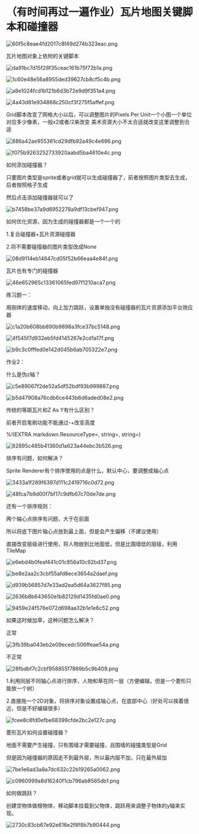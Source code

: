 # （有时间再过一遍作业）瓦片地图关键脚本和碰撞器

![60f5c8eae4fd2017c8f49d274b323eac.png](image/60f5c8eae4fd2017c8f49d274b323eac.png)

瓦片地图对象上依附的关键脚本

![da91bc7d15f28f35ceac161b75f72b1a.png](image/da91bc7d15f28f35ceac161b75f72b1a.png)

![1c60e48e56a8955ded39627cb8cf5c4b.png](image/1c60e48e56a8955ded39627cb8cf5c4b.png)

![a8e1024fcd1b121b6d3b72e9d9f351a4.png](image/a8e1024fcd1b121b6d3b72e9d9f351a4.png)

![4a43d81e934868c250cf3f275f5affef.png](image/4a43d81e934868c250cf3f275f5affef.png)

Grid脚本改变了网格大小以后，可以调整图片的Pixels Per Unit一个小图一个单位对应多少像素，一般x2或者/2来改变 美术资源大小不太合适就改变这里调整到合适

![886a42ae955361cd29dfb92a49c4e696.png](image/886a42ae955361cd29dfb92a49c4e696.png)

![f075b9263252733920aabd5ba4610e4c.png](image/f075b9263252733920aabd5ba4610e4c.png)

如何添加碰撞器？

只要图片类型是sprite或者grid就可以生成碰撞器了，前者按照图片类型去生成，后者按照格子生成

然后点击添加碰撞器就可以了

![b7458be37a9d6952278a9df13cbef947.png](image/b7458be37a9d6952278a9df13cbef947.png)

如何优化资源，因为生成的碰撞器都是一个一个的

1.复合碰撞器+瓦片资源碰撞器

2.将不需要碰撞器的图片类型改成None

![08d9114eb14647cd05f52b66eaa4e84f.png](image/08d9114eb14647cd05f52b66eaa4e84f.png)

瓦片也有专门的碰撞器

![46e652965c13361065fed97f1210aca7.png](image/46e652965c13361065fed97f1210aca7.png)

练习题一：

用刚体的速度移动，向上加力跳跃，设置单独没有碰撞器的瓦片资源添加平台效应器

![c1a20b608bb890b9898a3fce37bc5148.png](image/c1a20b608bb890b9898a3fce37bc5148.png)

![4f545f7d932eb5fd4145267e2cd1a17f.png](image/4f545f7d932eb5fd4145267e2cd1a17f.png)

![b9c3c0fffed0e142d045b6ab705322e7.png](image/b9c3c0fffed0e142d045b6ab705322e7.png)

作业2：

什么是伪z轴？

![c5e89067f2de52a5df52bdf93b999887.png](image/c5e89067f2de52a5df52bdf93b999887.png)

![b5d47908a76cdb6ce443b6d6aded08e2.png](image/b5d47908a76cdb6ce443b6d6aded08e2.png)

传统的等距瓦片和Z As Y有什么区别？

前者开启笔刷功能不能通过-+改变高度

%!(EXTRA markdown.ResourceType=, string=, string=)

![82895c485b41360d1a623a44ebc3b526.png](image/82895c485b41360d1a623a44ebc3b526.png)

排序有问题，如何解决？

Sprite Renderer有个排序使用的点是什么，默认中心，要调整成轴心点

![3433a1f289f6397d111c2419716c0d72.png](image/3433a1f289f6397d111c2419716c0d72.png)

![48fca7b9d00f7bf17c9dfb67c70de7de.png](image/48fca7b9d00f7bf17c9dfb67c70de7de.png)

还有一个排序规则：

两个轴心点排序有问题，大于在前面

所以将底下图片轴心点放到最上面，但是会产生偏移（不建议使用）

直接改变层级进行使用，将人物放到比地面低，但是比围墙低的层级，利用TileMap

![e6ebd4b0feaf441c01c856a10c92bd37.png](image/e6ebd4b0feaf441c01c856a10c92bd37.png)

![be8e2aa2c3cbf55afd8ece3654a2daef.png](image/be8e2aa2c3cbf55afd8ece3654a2daef.png)

![d939b56857d7e33ad2ea5d64a3627f85.png](image/d939b56857d7e33ad2ea5d64a3627f85.png)

![2636b8b643650e1b82129d1435fd0ae0.png](image/2636b8b643650e1b82129d1435fd0ae0.png)

![9459e24f576e072d698aa32b1e1e6c52.png](image/9459e24f576e072d698aa32b1e1e6c52.png)

如果这时候加草，这种问题怎么解决？

正常

![3fb39ba043eb2e09ecedc506ffeae54a.png](image/3fb39ba043eb2e09ecedc506ffeae54a.png)

不正常

![28fbdbf7c2cbf958855f7869b5c9b409.png](image/28fbdbf7c2cbf958855f7869b5c9b409.png)

1.利用同层不同轴心点进行排序，人物和草在同一层（方便编辑，但是一个菱形只能放一个树）

2.直接拖一个2D对象，将排序对象设置成轴心点，在底部中心（好处可以挨着很近，但是不好编辑很多）

![fcee8c8fd0efbe68399cfde2bc2e127c.png](image/fcee8c8fd0efbe68399cfde2bc2e127c.png)

菱形瓦片如何设置碰撞器？

地面不需要产生碰撞，只有围墙才需要碰撞，且围墙的碰撞类型是Grid

但是因为碰撞器的原因走不到最外层，所以最内层不加，只在最外层加

![7be1e6ad3a8a7dc632c22b19265a0062.png](image/7be1e6ad3a8a7dc632c22b19265a0062.png)

![c0960999a8d16240f1cb796ab8565db1.png](image/c0960999a8d16240f1cb796ab8565db1.png)

如何做跳跃？

创建空物体做根物体，移动脚本挂载到父物体，跳跃用来调整子物体的y轴来实现。

![2730c83cb67e92e616e2f8f8b7b90444.png](image/2730c83cb67e92e616e2f8f8b7b90444.png)

